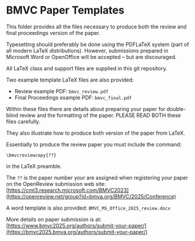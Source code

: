 # BMVC Paper Templates

This folder provides all the files necessary to produce both the review and final proceedings version of the paper.

Typesetting should preferably be done using the PDFLaTeX system (part of all modern LaTeX distributions).
However, submissions prepared in Microsoft Word or OpenOffice will be accepted – but are discouraged.

All LaTeX class and support files are supplied in this git repository.

Two example template LaTeX files are also provided:
- Review example PDF: `bmvc_review.pdf`
- Final Proceedings example PDF: `bmvc_final.pdf`

Within these files there are details about preparing your paper for double-blind review and the formatting of the paper.
PLEASE READ BOTH these files carefully.

They also illustrate how to produce both version of the paper from LaTeX.

Essentially to produce the review paper you must include the command:

`\bmvcreviewcopy{??}`

in the LaTeX preamble.

The `??` is the paper number your are assigned when registering your paper on the OpenReview submission web site:
[https://cmt3.research.microsoft.com/BMVC2023](https://openreview.net/group?id=bmva.org/BMVC/2025/Conference)


A word template is also provided: `BMVC_MS_Office_2025_review.docx`

More details on paper submission is at: [https://www.bmvc2025.org/authors/submit-your-paper/](https://bmvc2025.bmva.org/authors/submit-your-paper/)
